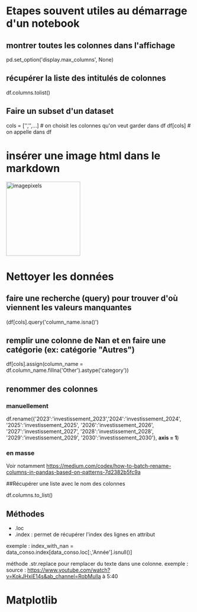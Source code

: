 # Etapes souvent utiles au démarrage d'un notebook
## montrer toutes les colonnes dans l'affichage
pd.set_option('display.max_columns', None)

## récupérer la liste des intitulés de colonnes
df.columns.tolist()

## Faire un subset d'un dataset

cols = ['','',...] # on choisit les colonnes qu'on veut garder dans df
df[cols] # on appelle dans df

# insérer une image html dans le markdown

<img src="http://ac.matra.free.fr/FB/20240322EB.jpg" alt="imagepixels" style="width:200px;"/>

# Nettoyer les données

## faire une recherche (query) pour trouver d'où viennent les valeurs manquantes

(df[cols].query('column_name.isna()')


## remplir une colonne de Nan et en faire une catégorie (ex: catégorie "Autres")

 df[cols].assign(column_name = df.column_name.fillna('Other').astype('category'))

## renommer des colonnes
### manuellement
df.rename({'2023':'investissement_2023','2024':'investissement_2024',
                    '2025':'investissement_2025',
                    '2026':'investissement_2026',
                    '2027':'investissement_2027',
                    '2028':'investissement_2028',
                    '2029':'investissement_2029',
                    '2030':'investissement_2030'}, **axis = 1**)
### en masse



Voir notamment https://medium.com/codex/how-to-batch-rename-columns-in-pandas-based-on-patterns-7d2382b5fc9a

##Récupérer une liste avec le nom des colonnes

df.columns.to_list()


## Méthodes

* .loc
* .index : permet de récupérer l'index des lignes en attribut

exemple : index_with_nan = data_conso.index[data_conso.loc[:,'Année'].isnull()]


méthode .str.replace pour remplacer du texte dans une colonne.
exemple : 
source : https://www.youtube.com/watch?v=KokJHxiE14s&ab_channel=RobMulla à 5:40

# Matplotlib




